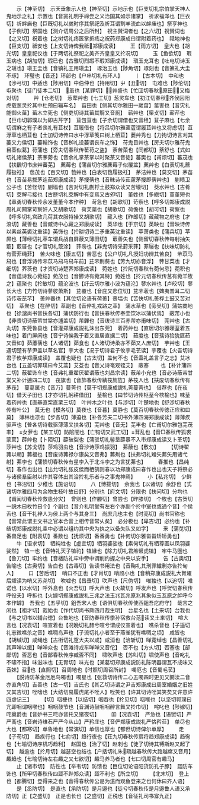 <!-- { "loadSidebar": true } -->
　　示【神至切】　示天垂象示人也【神至切】示地示也【巨支切礼宗伯掌天神人鬼地示之礼】示置也【音寘礼明乎禘尝之义治国其如示诸掌】　祈求福泽也【巨衣切】祈衅庙也【巨旣切礼以嵗时序其祭祀及祈耳谓割羊流血以衅庙也】祭亨神也【子例切】祭国也【测介切周公之后所封】　祝主賛词者也【之六切】祝賛词也【之又切】祝着也【之树切礼疡医掌折疡之祝药郑康成曰谓附着药也】　祗地神也【巨支切】祗安也【上支切诗俾我祗郑康成读】
　　王【雨方切】　皇大也【胡光切】皇皇祀仪也【于两切礼祭祀之美齐齐皇皇又扵况切】
　　玉【鱼欲切】　瑕玉病也【胡加切】瑕已也【古雅切烈嘏不瑕郑康成读】　瑱玉充耳也【吐电切诗玉之瑱也】瑱王圭也【音镇礼王用瑱圭】　琢治玉也【陟角切】琢刻也【音篆礼大圭不琢】　环璧也【音还】环郤也【户串切礼有环人】
　　丨【古本切】　中和也【渉弓切】中适也【陟用切】中伯仲也【持用切】屮【丑切】　屯难也【陟伦切】屯聚也【徒门徒本二切】　虽也【某罪切】艸盛也【忙囬切春秋原田又梅对切】
　　艸【仓老切】　葱荤艸也【七工切】葱灵车也【初江切春秋齐侯囚阳虎载葱灵扵其中杜预曰辎车名】　菑田也【侧其切尔雅田一嵗葘】葘害也【音灾礼能御火葘】葘木立死也【侧吏切诗其葘其翳又音厠】　蕲艸也【渠攴切】蕲芹也【巨巾切郭璞以为即古芹字】　苴包苴也【子余切谓借也又音租】苴子麻也【七余切谓麻之有子者丧礼有苴杖】苴履借也【将吕切尔雅蓾蔖谓履苴艸也又将虑切】苴浮草也栖苴也【士加切诗传曰水中浮草笺曰树上栖苴】蒌艸秀也【力拘切诗言刈其蒌又力侯切】蒌轜饰也【音栁礼设蒌谓丧车之饰】　苻鬼目艸也【房夫切尔雅苻鬼目茎似葛】苻蒲也【旁夫切春秋传萑苻之盗】　荼苦菜也【同都切】荼舒也【式如切礼诸侯荼】荼茅莠也【音余礼掌荼掌以时聚荼又音徒】蕃樊也【甫烦切】蕃茂也【扶飜切书庶艸蕃芜】　藨莓也【蒲苗切尔雅藨莓子似覆盆】藨艸也【白表切礼藨履扱衽】　苞茂也【百交切】苞艸也【白表切苞履扱衽】　茅洁艸也【莫交切】茅苗也【音苗易拔茅连茹郑康成读】茅搜蒨也【音昧诗传茹藘茅搜即蒨艸也】　蒯瞆卫公子也【苦怪切】蒯堛也【苦对切礼蒯桴土鼓郑众读又苦壊切】　茭水艸也【古肴切】茭解弓接也【古歴切礼茭解中有变焉又古夘切】　董姓也【多緫切】董董短也【章勇切春秋传余发董董今本作种】　苛急也【胡歌切】苛察也【呼多切郑康成説周礼司闗掌苛察奸人又胡歌切】　荷芙蕖也【胡歌切】荷儋也【胡可切】荷察也【呼多切礼宫政几荷其衣服特操又胡歌切】　藏入也【昨郎切】藏藏物之府也【才浪切】藏善也【音臧诗中心藏之郑康成读】　英华也【于京切】英映也【音映诗传以素丝英裘沈重读】英饰也【扵耕切诗二矛重英沈重读】　苹萧类也【蒲兵切】苹屛也【薄经切礼苹车谓兵战自屏蔽又薄田切】　菆善矢也【侧留切春秋传每射抽矢菆】菆厝也【才官切礼菆涂】　菲芴也【非鬼切诗采葑采菲】菲屦也【扶味切防礼有菅菲绳菲】　苦火味也【康五切】苦恶也【公户切礼凡授妇功辨其苦良】　芣苡马舄也【音浮诗传芣苡马舄马舄车前】芘芣荆葵也【芳九切亦音浮】　荠甘菜也【才细切】荠茨也【才资切诗楚荠郑康成读】　菀姓也【扵阮切春秋有菀何忌】菀积也【音蕴诗我心菀结】菀茂也【音鬰诗有菀其特】菀姓也【扵元切春秋传莒有菀羊牧之】蕴聚也【扵敏切】蕴沦波也【纡云切尔雅小波为蕴沦】蓼水艸也【卢皎切】蓼长大也【力竹切诗蓼彼萧斯】　芘覆也【音庇又悲位切】芘芣荍也【婢夷普耳二切诗传荍芘芣】　蒉艸器也【其位切论语有荷蒉】蒉堛也【苦快切礼蒉桴土鼓又苦对切】　萃聚也【在醉切】萃副也【音倅礼戎路之萃】　蒲水草也【旁吴切】蒲姑商地也【徐邈尚书音扶各切】蒲伏防行也【音扶春秋传奉壶饮冰以蒲伏焉】　蔽芾小也【非贵切诗蔽芾甘棠亦逋盖切】芾韠也【音绂诗三百赤芾亦甫味切】　莞艸也【古丸切】东莞鲁县也【音灌郑康成説礼沬出东莞】　着药艸也【直居切尔雅菋荎着五味也】着门屏闲也【音宁诗俟我于着又直居直据二切】　茹度也【音孺诗猃狁匪茹又音如】茹藘蒨也【人诸切】茹食也【人渚切诗柔亦不茹又人庶切】　芋艸也【王遇切楚有芋尹盖以草名官】芋大也【况于切诗君子攸芋毛苌读】芋覆也【火吾切诗君子攸芋郑康成读】　盖覆也疑也【古太切】盖何不也【音盍礼盖言子之志】艾冰台也【五盖切郭璞曰今艾蒿】艾芟也【音乂诗奄观铚艾】　蔽塞
　　也【补计蒲四二切】蔽翟饰车也【音弗礼重翟厌翟谓蔽也刘昌宗读】蔽芾小皃也【音必诗蔽芾甘棠又补计逋四二切】　茷旗也【音斾春秋传綪茷旃旌】茅茷人也【扶废切春秋传有茅茷】　蔓葛属也【音万】蔓菁也【莫干切郑康成説礼菁蔓菁也】　借荐也【在夜切】借天子田也【才亦切礼躬耕借田】　荎榆也【曰节切诗传枢荎今栨榆也】味荎着药艸也【直基直棃直栗三切】　叶艸木之叶也【与渉切】叶楚地也【舒渉切春秋传有叶公】　莫无也【模各切】莫夜也【音暮】莫静也【莫百切春秋传徳正应和曰莫】　薄林也凉也【步各切】薄迫也【补各芳夫二切书外薄四海郑康成读】薄薄疾驱声也【普各切诗载驱薄薄又扶各切】芜艸也【音无】芜丰也【亡甫切尔雅包芜茂丰】　女萝也【某工切】防隂闇也【亡钩切又武工切】茸乱也【音□春秋传狐裘蒙茸】薜艸也【卜陌切】薜破裂也【蒲驳切礼髻垦薜暴不入市郑康成读又卜革切】莎艸也【苏戈切】莎鸡羽虫也【音沙诗莎鸡振羽】　茀蔽也【敷勿】
　　【切诗翟茀以朝】茀福也【音废诗茀禄尔康矣又音弗】茀刜也【扶弗切礼矰矢茀矢用诸弋射】茀孛也【蒲愦切春秋传有星孛入于北斗孛之为言犹茀也】
　　春推也【昌纯切】春作也出也【出允切礼张皮侯而栖鹄则春以功郑康成曰春作也出也天子将祭必与诸侯羣臣射以作其容体出其洽扵礼乐者与之事鬼神焉】
　　小【私兆切】　少鲜也【书沼切】少稚也【施诏切】
　　八【博拔切】　余我也【以诸切】余舒也【式诸切尔雅四月为余物生枝叶故曰舒】分别也【府文切】分限也【扶问切】分均也【甫闻切春秋传救患分灾】　曾则也【作滕切】曾尝也【昨膝切】　个枚也【古贺切一説木曰枚竹曰个】个副也【音介礼明堂有左右个亦副个扵中室也或通个音】个侯舌也【音干礼梓人为侯上两个与其身三】　尚庶几也主也【时亮切】尚书官称也【音常此谓主文书之官本合音上相传音常乆矣】　必分极也【卑吉切】必约也【补结切郑康成説礼圭中必谓以组约其中央为执之以备失队又如字】
　　釆【蒲苋切】　番兽足也【附袁切】番数也【抚烦切】番番勇也【补何切尔雅畨畨矫矫勇也】
　　牛【语求切】　牺纯牲也【虚宜切】牺羽婆娑也【素何切礼有牺尊画以凤羽婆娑然】　犆一也【音特礼天子犆礿】犆縁也【除力切礼君羔幦虎犆】　牢牛马圏也【鲁刀切】牢约也【音楼防礼牢中旁中谓削约握之中央以安手】
　　告【古奥切】　告喻也【古奥切】告白也【古毒切】告读书用法也【音鞠礼其刑罪纎剸亦告扵甸人】
　　口【苦后切】　哨口不正也【才肖切】哨颀小也【音稍郑康成説礼大胷燿后燿读为哨又苏尧切】　吹嘘也【昌垂切】吹声也【尺伪切】　唯独也【以追切】唯诺也【以水切】呼外息也【火吾切】呼大声也【火故切】呼发声也【呼贺切春秋传呼役夫】呼拆也【火嫁切郑康成説礼三兆之法玉兆瓦兆原兆其象似玉瓦原之衅呼今本作罅】　吾我也【五乎切】鉏吾宋人也【语俱切春秋传使西鉏吾庀府守】　哉言之闲也【祖才切】哉始也【作代切尚书厥四月哉生明】　台星名也【土来切】台我也【与之切书以辅台徳】台鲁地也【音防春秋传季孙宿救台范读又土来切】　喧大言也【况袁切】喧宣着也【况晚切礼赫兮喧兮谓成仪宣着也】　噍杀音也【子遥切礼志微噍杀之音】噍啁鸟声也【子流切礼小者至于燕雀犹有噍啁之顷】　咸皆也【胡缄切】咸绳也【古衔切礼窆大夫以咸】咸消也【洽斩切】啴寛绰也【昌善切礼其声啴以缓】啴啴众也【音滩诗戎车啴啴又音佗】　否不也【方乆切】否塞也【部鄙切】否恶也【音鄙春秋传序臧否不同】　啸吹声也【苏叫切】啸使声也【音叱礼不啸不指】味滋味也【无胃切】味光也【某葛切郑康成説防礼陈明器谓瓦不成味又音妹】召也【直照切】召周地也【时照切周召所封】　噣厄也【音蜀毛苌】
　　【説诗防革金厄厄鸟噣也】噣星也【张救切诗传二心五噣四时更见又鬬渎二音亦直角切】吉善也【古一切】吉氏也【其乙切诗谓之尹吉郑康成曰周室婚姻之旧姓又其吉切】咥嗜也【大结切易履虎尾不咥人】咥笑也【许其切诗咥其笑矣又许意许四虚记三】
　　【切】咽梗也【以结切】咽吞也【扵见切】咽喉也【以坚切郭璞曰亢即咽谓咽喉也】咽咽鼓节也【音渊诗鼔咽咽醉言舞又扵巾切】　咤叱也【陟嫁切】咤奠爵也【音妒书三咤亦音托又猪夜切】
　　吅【况袁切】　严急也【语锨切】严严髙也【音岩诗维石严严今从山】严矜庄也【音俨郑康成説礼严恪矜荘】　单尽也大也【都寒切】单鲁地也【常演切】单信也厚也【都但切诗俾尔单厚】
　　走【子苟切】　趋疾行也【七俞切】趋行夜也【荘九切春秋传賔将趋郑康成读】趋徇也【七喻切诗序机巧趋利】　赵国也【治了切】赵刺也【徒了切诗其镈斯赵又起了切】　越逾也【扵月切】越瑟空也结也【户括切礼朱疏越春秋传大路越席又音月】　趣趋也【七喻切诗左右趣之又七欲切】趣马养马者也【七口切周官有趣马】
　　止【诸市切】　防徃也【举韦切】防馈也【巨位切论语阳货防孔子豚】　歰防车饰也【所甲切春秋传四歰不跸郑众读】歰不利也【所立切】
　　【北末切】　登上也【都腾切】登得来之也【音得春秋传公曷为逺而观鱼登来之也何休曰齐人语】
　　是【丞防切】　是直也【承防切】是月邉也【徒兮切春秋传是月邉鲁人语又承防切】正【之盛切】　正是也长也【之盛切】正税也【音征礼司书牚九正】

